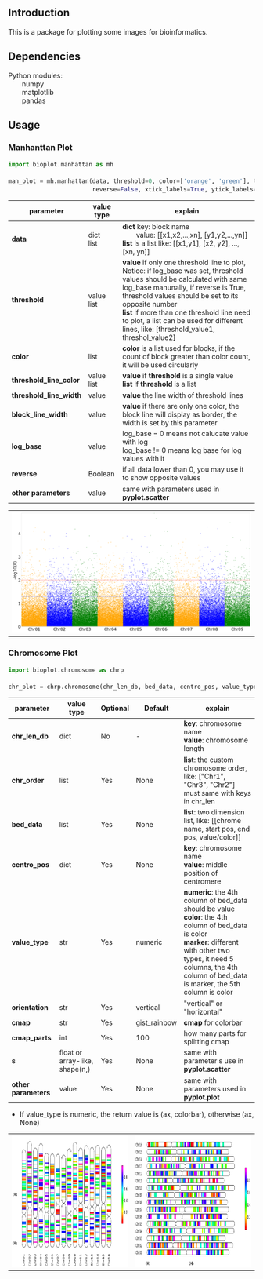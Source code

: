 ## Introduction

This is a package for plotting some images for bioinformatics.

## Dependencies
Python modules:  
&ensp;&ensp;&ensp;&ensp;numpy  
&ensp;&ensp;&ensp;&ensp;matplotlib  
&ensp;&ensp;&ensp;&ensp;pandas  

## Usage

### Manhanttan Plot

```python
import bioplot.manhattan as mh

man_plot = mh.manhattan(data, threshold=0, color=['orange', 'green'], threshold_line_color='blue', log_base=0,
                        reverse=False, xtick_labels=True, ytick_labels=True, ax=None, marker='.', s=1, **kwargs)
```
| parameter                | value type    | explain                                                                                                                                                                                                                                                                                                                                                              |
|--------------------------|---------------|----------------------------------------------------------------------------------------------------------------------------------------------------------------------------------------------------------------------------------------------------------------------------------------------------------------------------------------------------------------------|
| **data**                 | dict<br>list  | **dict** key: block name<br>&ensp;&ensp;&ensp;&ensp;value: [[x1,x2,...,xn], [y1,y2,...,yn]]<br>**list** is a list like: [[x1,y1], [x2, y2], ..., [xn, yn]]                                                                                                                                                                                                           |
| **threshold**            | value<br>list | **value** if only one threshold line to plot, Notice: if log_base was set, threshold values should be calculated with same log_base manunally, if reverse is True, threshold values should be set to its opposite number<br>**list** if more than one threshold line need to plot, a list can be used for different lines, like: [threshold_value1, threshol_value2] |
| **color**                | list          | **color** is a list used for blocks, if the count of block greater than color count, it will be used circularly                                                                                                                                                                                                                                                      |
| **threshold_line_color** | value<br>list | **value** if **threshold** is a single value<br>**list** if **threshold** is a list                                                                                                                                                                                                                                                                                  |
| **threshold_line_width** | value         | **value** the line width of threshold lines                                                                                                                                                                                                                                                                                                                          |
| **block_line_width**     | value         | **value** if there are only one color, the block line will display as border, the width is set by this parameter                                                                                                                                                                                                                                                     |
| **log_base**             | value         | log_base = 0 means not calucate value with log<br>log_base != 0 means log base for log values with it                                                                                                                                                                                                                                                                |
| **reverse**              | Boolean       | if all data lower than 0, you may use it to show opposite values                                                                                                                                                                                                                                                                                                     |
| **other parameters**     | value         | same with parameters used in **pyplot.scatter**                                                                                                                                                                                                                                                                                                                      |

<table align="center">
<tr>
<td><img width=600 src="examples/manhattan.png"></td>
</tr>
</table>

### Chromosome Plot

```python
import bioplot.chromosome as chrp

chr_plot = chrp.chromosome(chr_len_db, bed_data, centro_pos, value_type="numeric", orientation="vertical", **kwargs)
```
| parameter            | value type                     | Optional | Default      | explain                                                                                                                                                                                                                                   |
|----------------------|--------------------------------|----------|--------------|-------------------------------------------------------------------------------------------------------------------------------------------------------------------------------------------------------------------------------------------|
| **chr_len_db**       | dict                           | No       | -            | **key**: chromosome name<br>**value**: chromosome length                                                                                                                                                                                  |
| **chr_order**        | list                           | Yes      | None         | **list**: the custom chromosome order, like: ["Chr1", "Chr3", "Chr2"]<br>must same with keys in chr_len                                                                                                                                   |
| **bed_data**         | list                           | Yes      | None         | **list**: two dimension list, like: [[chrome name, start pos, end pos, value/color]]                                                                                                                                                      |
| **centro_pos**       | dict                           | Yes      | None         | **key**: chromosome name<br>**value**: middle position of centromere                                                                                                                                                                      |
| **value_type**       | str                            | Yes      | numeric      | **numeric**: the 4th column of bed_data should be value<br>**color**: the 4th column of bed_data is color<br>**marker**: different with other two types, it need 5 columns, the 4th column of bed_data is marker, the 5th column is color |
| **orientation**      | str                            | Yes      | vertical     | "vertical" or "horizontal"                                                                                                                                                                                                                |
| **cmap**             | str                            | Yes      | gist_rainbow | **cmap** for colorbar                                                                                                                                                                                                                     |
| **cmap_parts**       | int                            | Yes      | 100          | how many parts for splitting cmap                                                                                                                                                                                                         |
| **s**                | float or array-like, shape(n,) | Yes      | None         | same with parameter s use in **pyplot.scatter**                                                                                                                                                                                           |
| **other parameters** | value                          | Yes      | None         | same with parameters used in **pyplot.plot**                                                                                                                                                                                              |

- If value_type is numeric, the return value is (ax, colorbar), otherwise (ax, None)
<table align="center">
<tr>
<td><img width=500 height=270 src="examples/chromosome.png"></td>
<td><img width=500 height=270 src="examples/chromosome_h.png"></td>
</tr>
</table>

